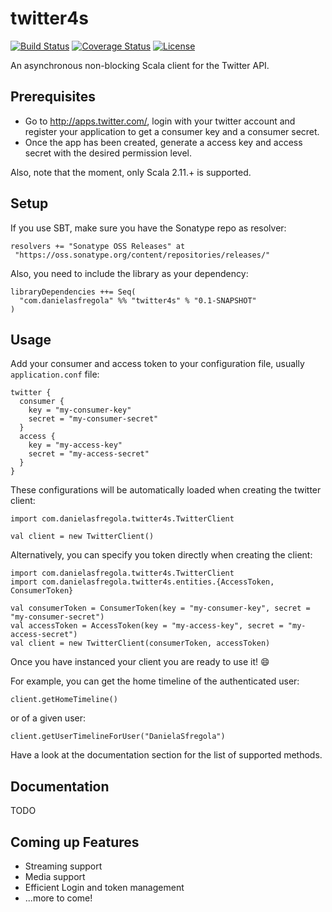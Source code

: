 twitter4s
=========

[![Build Status](https://travis-ci.org/DanielaSfregola/twitter4s.svg?branch=master)](https://travis-ci.org/DanielaSfregola/twitter4s) [![Coverage Status](https://img.shields.io/coveralls/DanielaSfregola/twitter4s.svg)](https://coveralls.io/r/DanielaSfregola/twitter4s?branch=master) [![License](http://img.shields.io/:license-Apache%202-red.svg)](http://www.apache.org/licenses/LICENSE-2.0.txt)

An asynchronous non-blocking Scala client for the Twitter API.

Prerequisites
-------------
- Go to http://apps.twitter.com/, login with your twitter account and register your application to get a consumer key and a consumer secret.
- Once the app has been created, generate a access key and access secret with the desired permission level.

Also, note that the moment, only Scala 2.11.+ is supported.

Setup
-----
If you use SBT, make sure you have the Sonatype repo as resolver:

```
resolvers += "Sonatype OSS Releases" at
 "https://oss.sonatype.org/content/repositories/releases/"
```

Also, you need to include the library as your dependency:
```
libraryDependencies ++= Seq(
  "com.danielasfregola" %% "twitter4s" % "0.1-SNAPSHOT"
)
```

Usage
-----
Add your consumer and access token to your configuration file, usually `application.conf` file:
```
twitter {
  consumer {
    key = "my-consumer-key"
    secret = "my-consumer-secret"
  }
  access {
    key = "my-access-key"
    secret = "my-access-secret"
  }
}
```
These configurations will be automatically loaded when creating the twitter client:
```
import com.danielasfregola.twitter4s.TwitterClient

val client = new TwitterClient()
```

Alternatively, you can specify you token directly when creating the client:
```
import com.danielasfregola.twitter4s.TwitterClient
import com.danielasfregola.twitter4s.entities.{AccessToken, ConsumerToken}

val consumerToken = ConsumerToken(key = "my-consumer-key", secret = "my-consumer-secret")
val accessToken = AccessToken(key = "my-access-key", secret = "my-access-secret")  
val client = new TwitterClient(consumerToken, accessToken)
```
Once you have instanced your client you are ready to use it! :smile:

For example, you can get the home timeline of the authenticated user:
```
client.getHomeTimeline()
```
or of a given user:
```
client.getUserTimelineForUser("DanielaSfregola")
```

Have a look at the documentation section for the list of supported methods.

Documentation
-------------
TODO

Coming up Features
---------------
- Streaming support
- Media support
- Efficient Login and token management
- ...more to come!
